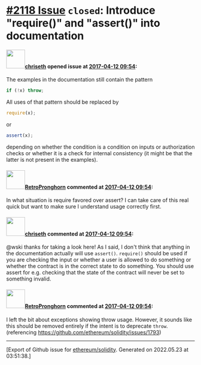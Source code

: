 # [\#2118 Issue](https://github.com/ethereum/solidity/issues/2118) `closed`: Introduce "require()" and "assert()" into documentation

#### <img src="https://avatars.githubusercontent.com/u/9073706?v=4" width="50">[chriseth](https://github.com/chriseth) opened issue at [2017-04-12 09:54](https://github.com/ethereum/solidity/issues/2118):

The examples in the documentation still contain the pattern
```js
if (!x) throw;
```
All uses of that pattern should be replaced by
```js
require(x);
```
or
```js
assert(x);
```
depending on whether the condition is a condition on inputs or authorization checks or whether it is a check for internal consistency (it might be that the latter is not present in the examples).

#### <img src="https://avatars.githubusercontent.com/u/1770198?u=f99bda7c72fcbbad35c9159c0261858ce1ed8d35&v=4" width="50">[RetroPronghorn](https://github.com/RetroPronghorn) commented at [2017-04-12 09:54](https://github.com/ethereum/solidity/issues/2118#issuecomment-295318304):

In what situation is require favored over assert? I can take care of this real quick but want to make sure I understand usage correctly first.

#### <img src="https://avatars.githubusercontent.com/u/9073706?v=4" width="50">[chriseth](https://github.com/chriseth) commented at [2017-04-12 09:54](https://github.com/ethereum/solidity/issues/2118#issuecomment-295335725):

@wski thanks for taking a look here! As I said, I don't think that anything in the documentation actually will use `assert()`. `require()` should be used if you are checking the input or whether a user is allowed to do something or whether the contract is in the correct state to do something. You should use assert for e.g. checking that the state of the contract will never be set to something invalid.

#### <img src="https://avatars.githubusercontent.com/u/1770198?u=f99bda7c72fcbbad35c9159c0261858ce1ed8d35&v=4" width="50">[RetroPronghorn](https://github.com/RetroPronghorn) commented at [2017-04-12 09:54](https://github.com/ethereum/solidity/issues/2118#issuecomment-295415729):

I left the bit about exceptions showing throw usage. However, it sounds like this should be removed entirely if the intent is to deprecate `throw`. (referencing https://github.com/ethereum/solidity/issues/1793)


-------------------------------------------------------------------------------



[Export of Github issue for [ethereum/solidity](https://github.com/ethereum/solidity). Generated on 2022.05.23 at 03:51:38.]
